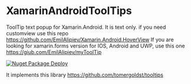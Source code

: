 # XamarinAndroidToolTips

ToolTip text popup for Xamarin.Android. It is text only. 
if you need customview use this repo https://github.com/EmilAlipiev/Xamarin.Android.HoverView
If you are looking for xamarin.forms version for IOS, Android and UWP, use this one https://giub.com/EmilAlipiev/myToolTip

[![Nuget Package Deploy](https://github.com/EmilAlipiev/XamarinAndroidToolTips/workflows/Nuget%20Package%20Deploy/badge.svg)](https://www.nuget.org/packages/XamarinAndroid.ToolTips/)

It implements this library https://github.com/tomergoldst/tooltips
